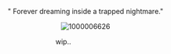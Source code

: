  <p align="center"

" Forever dreaming inside a trapped nightmare."

 <p align="center"

![1000006626](https://github.com/user-attachments/assets/db7697e7-0e67-4c49-9c22-99051a94c41b)
 <p align="center"
  
‎wip..‎ ‎ ‎ ‎ ‎ ‎ ‎ ‎ ‎ ‎  ‎ ‎ ‎ ‎ ‎‎ ‎ ‎ ‎ ‎ ‎ ‎ ‎ ‎ ‎ 
 <p align="center"





